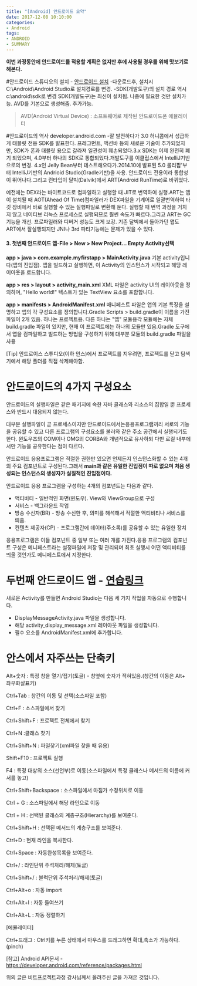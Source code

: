 ```yaml
---
title: "[Android] 안드로이드 요약"
date: 2017-12-08 10:10:00
categories:
- Android
tags:
- ANDROID
- SUMMARY
---
```

**이번 과정동안에 안드로이드를 적용할 계획은 없지만 후에 사용될 경우를 위해 맛보기로 해본다.**

#안드로이드 스튜디오의 설치 -  [안드로이드 설치](developer.android.com)
-다운로드후, 설치시 C:\Android\Android Studio로 설치경로를 변경.
-SDK(개발도구)의 설치 경로 역시 c:\android\sdk로 변경 SDK(개발도구)는 최신이 설치됨. 나중에 필요한 것만 설치가능. AVD를 기본으로 생성해줌. 추가가능.
>AVD(Android Virtual Device) : 소프트웨어로 제작된 안드로이드폰 에뮬레이터

#안드로이드의 역사
developer.android.com
-잘 발전하다가 3.0 허니콤에서 성급하게 태블릿 전용 SDK를 발표한다. 프레그먼트, 액션바 등의 새로운 기술이 추가되었지만, SDK가 폰과 태블릿 용으로 갈라져 일관성이 훼손되었다.3.x SDK는 이제 완전히 폐기 되었으며, 4.0부터 하나의 SDK로 통합되었다.개발도구를 이클립스에서 IntelliJ기반으로의 변경. 4.x인 Jelly Bean부터 테스트해오다가.2014.10에 발표된 5.0 롤리팝'부터 IntelliJ기반의 Andrioid Studio(Gradle기반)을 사용. 안드로이드 전용이라 통합성이 뛰어나다.그리고 런타입이 달빅(Dalvik)에서 ART(Android RunTime)로 바뀌었다.

예전에는 DEX라는 바이트코드로 컴파일하고 실행할 때 JIT로 번역하여 실행.ART는 앱이 설치될 때 AOT(Ahead Of Time)컴파일러가 DEX파일을 기계어로 일괄번역하여 타깃 장비에서 바로 실행할 수 있는 실행파일로 변환해 둔다. 실행할 때 번역 과정을 거치지 않고 네이티브 리눅스 프로세스로 실행되므로 훨씬 속도가 빠르다.그리고 ART는 GC기능을 개선. 프로파일러와 디버거 성능도 크게 보강. 기존 달빅에서 돌아가던 앱도 ART에서 잘실행되지만 JNI나 3rd 파티기능에는 문제가 있을 수 있다.

#### 3. 첫번째 안드로이드 앱-File > New > New Project...  Empty Activity선택
**app > java > com.example.myfirstapp > MainActivity.java**
기본 activity입니다(앱의 진입점). 앱을 빌드하고 실행하면, 이 Activity의 인스턴스가 시작되고 해당 레이아웃을 로드합니다.
<br/>

**app > res > layout > activity_main.xml**
XML 파일은 activity UI의 레이아웃을 정의하며, "Hello world!" 텍스트가 있는 TextView 요소를 포함합니다.
<br/>

**app > manifests > AndroidManifest.xml**
매니페스트 파일은 앱의 기본 특징을 설명하고 앱의 각 구성요소를 정의합니다.Gradle Scripts > build.gradle이 이름을 가진 파일이 2개 있음. 하나는 프로젝트용. 다른 하나는 "앱" 모듈용각 모듈에는 자체 build.gradle 파일이 있지만, 현재 이 프로젝트에는 하나의 모듈만 있음.Gradle 도구에서 앱을 컴파일하고 빌드하는 방법을 구성하기 위해 대부분 모듈의 build.gradle 파일을 사용

[Tip] 안드로이스 스튜디오(이하 안스)에서 프로젝트를 지우려면, 프로젝트를 닫고 탐색기에서 해당 폴더를 직접 삭제해야함.

# 안드로이드의 4가지 구성요소
안드로이드의 실행파일은 같은 패키지에 속한 자바 클래스와 리소스의 집합일 뿐 프로세스와 반드시 대응되지 않는다.

대부분 실행파일이 곧 프로세스이지만 안드로이드에서는응용프로그램끼리 서로의 기능을 공유할 수 있고 다른 프로그램의 구성요소를 불러와 같은 주소 공간에서 실행되기도 한다. 윈도우즈의 COM이나 OMG의 CORBA와 개념적으로 유사하되 다만 로컬 내부에서만 기능을 공유한다는 점이 다르다.


안드로이드 응용프로그램은 적절한 권한만 있으면 언제든지 인스턴스화할 수 있는 4개의 주요 컴포넌트로 구성된다.그래서 **main과 같은 유일한 진입점이 따로 없으며 처음 생성되는 인스턴스의 생성자가 실질적인 진입점이다.**

안드로이드 응용 프로그램을 구성하는 4개의 컴포넌트는 다음과 같다.


 * 액티비티 - 일반적인 화면(윈도우). View와 ViewGroup으로 구성
 * 서비스 - 백그라운드 작업
 * 방송 수신자(BR) - 방송 수신한 후, 의미를 해석해서 적절한 액티비티나 서비스를 띄움.
 * 컨텐츠 제공자(CP) - 프로그램간에 데이터(주소록)를 공유할 수 있는 유일한 장치

응용프로그램은 이들 컴포넌트 중 일부 또는 여러 개를 가진다.응용 프로그램의 컴포넌트 구성은 메니페스트라는 설정파일에 저장 및 관리되며 최초 실행시 어떤 액티비티를 띄울 것인가도 메니페스트에서 지정한다.

# 두번째 안드로이드 앱 - [연습링크](https://developer.android.com/training/basics/firstapp/creating-project.html)

새로운 Activity를 만들면 Android Studio는 다음 세 가지 작업을 자동으로 수행합니다.
 - DisplayMessageActivity.java 파일을 생성합니다.
 - 해당 activity_display_message.xml 레이아웃 파일을 생성합니다.
 - 필수 <activity> 요소를 AndroidManifest.xml에 추가합니다.

# 안스에서 자주쓰는 단축키

Alt+숫자 : 특정 창을 열기/접기(토글) - 창옆에 숫자가 적혀있음.(창간의 이동은 Alt+ 좌우화살표키)

Ctrl+Tab : 창간의 이동 및 선택(소스파일 포함)

Ctrl+F : 소스파일에서 찾기

Ctrl+Shift+F : 프로젝트 전체에서 찾기

Ctrl+N :클래스 찾기

Ctrl+Shift+N : 파일찾기(xml파일 찾을 때 유용)

Shift+F10 : 프로젝트 실행

F4 : 특정 대상의 소스(선언부)로 이동(소스파일에서 특정 클래스나 메서드의 이름에 커서를 놓고)

Ctrl+Shift+Backspace : 소스파일에서 마짐가 수정위치로 이동

Ctrl + G : 소스파일에서 해당 라인으로 이동

Ctrl + H : 선택된 클래스의 계층구조(Hierarchy)를 보여준다.

Ctrl+Shift+H : 선택된 메서드의 계층구조를 보여준다.

Ctrl+D : 현재 라인을 복사한다.

Ctrl+Space : 자동완성목록을 보여준다.

Ctrl+/ : 라인단위 주석처리/해제(토글)

Ctrl+Shift+/ : 블럭단위 주석처리/해제(토글)

Ctrl+Alt+o : 자동 import

Ctrl+Alt+I : 자동 들여쓰기

Ctrl+Alt+L : 자동 정렬하기

[에뮬레이터]

Ctrl+드래그 : Ctrl키를 누른 상태에서 마우스를 드래그하면 확대,축소가 가능하다.(pinch)

[참고] Android API문서 - https://developer.android.com/reference/packages.html

위의 글은 비트프로젝트과정 강사님께서 올려주신 글을 가져온 것입니다.
